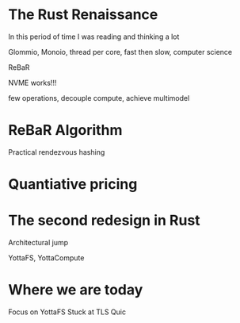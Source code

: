 # The Rust Renaissance

In this period of time I was reading and thinking a lot

Glommio, Monoio, thread per core, fast then slow, computer science

ReBaR

NVME works!!!

few operations, decouple compute, achieve multimodel


# ReBaR Algorithm

Practical rendezvous hashing

# Quantiative pricing



# The second redesign in Rust

Architectural jump

YottaFS, YottaCompute


# Where we are today

Focus on YottaFS
Stuck at TLS Quic

